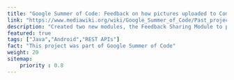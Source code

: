 ```yaml
---
title: "Google Summer of Code: Feedback on how pictures uploaded to Commons get used"
link: "https://www.mediawiki.org/wiki/Google_Summer_of_Code/Past_projects#Feedback_on_how_pictures_uploaded_to_Commons_get_used:_statistics,_barnstars,_light_gamification"
description: "Created two new modules, the Feedback Sharing Module to provide a brief feedback of the images uploaded, and the Quiz module for users who have a high percentage of their uploads deleted. Both modules were included in the v2.8 release of the Wikimedia Commons App. They can currently be accessed by going to the Settings and opting in as a Beta Tester of these new features."
featured: true
tags: ["Java","Android","REST APIs"]
fact: "This project was part of Google Summer of Code"
weight: 20
sitemap: 
    priority : 0.8
---
```


